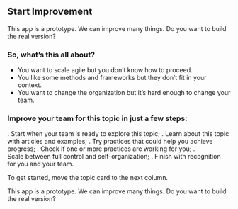 ## Start Improvement

This app is a prototype. We can improve many things. Do you want to build the real version?

### So, what’s this all about?
- You want to scale agile but you don’t know how to proceed.
- You like some methods and frameworks but they don’t fit in your context.
- You want to change the organization but it’s hard enough to change your team.

### Improve your team for this topic in just a few steps:
.	Start when your team is ready to explore this topic;
.	Learn about this topic with articles and examples;
.	Try practices that could help you achieve progress;
.	Check if one or more practices are working for you;
.	Scale between full control and self-organization;
.	Finish with recognition for you and your team.

To get started, move the topic card to the next column.

This app is a prototype. We can improve many things. Do you want to build the real version?
